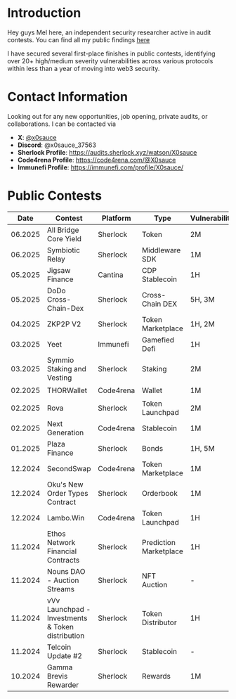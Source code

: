# Introduction

Hey guys Mel here, an independent security researcher active in audit contests. You can find all my public findings [here](https://github.com/x0sauce/audit-portfolio?tab=readme-ov-file#public-contests)

I have secured several first-place finishes in public contests, identifying over 20+ high/medium severity vulnerabilities across various protocols within less than a year of moving into web3 security.

# Contact Information

Looking out for any new opportunities, job opening, private audits, or collaborations. I can be contacted via

- **X**: [@x0sauce](https://x.com/x0sauce)
- **Discord**: @x0sauce_37563
- **Sherlock Profile**: https://audits.sherlock.xyz/watson/X0sauce
- **Code4rena Profile**: https://code4rena.com/@X0sauce
- **Immunefi Profile**: https://immunefi.com/profile/X0sauce/

# Public Contests

| Date    | Contest                                          | Platform  | Type                   | Vulnerabilities | Report                                                                                                     | Rank  |
| ------- | ------------------------------------------------ | --------- | ---------------------- | --------------- | ---------------------------------------------------------------------------------------------------------- | ----- |
| 06.2025 | All Bridge Core Yield                            | Sherlock  | Token                  | 2M              | [📋](https://github.com/x0sauce/audit-portfolio/blob/main/Sherlock/2025-06-all-bridge-core-yield.md)       | 1st   |
| 06.2025 | Symbiotic Relay                                  | Sherlock  | Middleware SDK         | 1M              | [📋](https://github.com/x0sauce/audit-portfolio/blob/main/Sherlock/2025-06-symbiotic-relay.md)             | 11th  |
| 05.2025 | Jigsaw Finance                                   | Cantina   | CDP Stablecoin         | 1H              | [📋](https://github.com/x0sauce/audit-portfolio/blob/main/Sherlock/2025-05-jigsaw-protocol-v1.md)          | 61st  |
| 05.2025 | DoDo Cross-Chain-Dex                             | Sherlock  | Cross-Chain DEX        | 5H, 3M          | [📋](https://github.com/x0sauce/audit-portfolio/blob/main/Sherlock/2025-05-dodo-cross-chain-dex.md)        | 1st   |
| 04.2025 | ZKP2P V2                                         | Sherlock  | Token Marketplace      | 1H, 2M          | -                                                                                                          | 1st   |
| 03.2025 | Yeet                                             | Immunefi  | Gamefied Defi          | 1H              | [📋](https://github.com/x0sauce/audit-portfolio/blob/main/Immunefi/2025-03-yeet.md)                        | 27th  |
| 03.2025 | Symmio Staking and Vesting                       | Sherlock  | Staking                | 2M              | [📋](https://github.com/x0sauce/audit-portfolio/blob/main/Sherlock/2025-03-symm-io-stacking.md)            | 16th  |
| 02.2025 | THORWallet                                       | Code4rena | Wallet                 | 1M              | [📋](https://github.com/x0sauce/audit-portfolio/blob/main/Code4rena/2025-02-thorwallet.md)                 | 130th |
| 02.2025 | Rova                                             | Sherlock  | Token Launchpad        | 2M              | [📋](https://github.com/x0sauce/audit-portfolio/blob/main/Sherlock/2025-02-rova.md)                        | 1st   |
| 02.2025 | Next Generation                                  | Code4rena | Stablecoin             | 1M              | [📋](https://github.com/x0sauce/audit-portfolio/blob/main/Code4rena/2024-12-next-generation.md)            | 48th  |
| 01.2025 | Plaza Finance                                    | Sherlock  | Bonds                  | 1H, 5M          | [📋](https://github.com/x0sauce/audit-portfolio/blob/main/Sherlock/2025-01-plaza-finance.md)               | 37th  |
| 12.2024 | SecondSwap                                       | Code4rena | Token Marketplace      | 1M              | [📋](https://github.com/x0sauce/audit-portfolio/blob/main/Code4rena/2024-12-secondswap.md)                 | 112th |
| 12.2024 | Oku's New Order Types Contract                   | Sherlock  | Orderbook              | 1M              | [📋](https://github.com/x0sauce/audit-portfolio/blob/main/Sherlock/2024-11-oku.md)                         | 65th  |
| 12.2024 | Lambo.Win                                        | Code4rena | Token Launchpad        | 1H              | [📋](https://github.com/x0sauce/audit-portfolio/blob/main/Code4rena/2024-12-lambowin.md)                   | 143rd |
| 11.2024 | Ethos Network Financial Contracts                | Sherlock  | Prediction Marketplace | 1H              | [📋](https://github.com/x0sauce/audit-portfolio/blob/main/Sherlock/2024-11-ethos-network-ii.md)            | 33rd  |
| 11.2024 | Nouns DAO - Auction Streams                      | Sherlock  | NFT Auction            | -               | -                                                                                                          | -     |
| 11.2024 | vVv Launchpad - Investments & Token distribution | Sherlock  | Token Distributor      | 1H              | [📋](https://github.com/x0sauce/audit-portfolio/blob/main/Sherlock/2024-11-vvv-exchange-update-judging.md) | 1st   |
| 11.2024 | Telcoin Update #2                                | Sherlock  | Stablecoin             | -               | -                                                                                                          | -     |
| 10.2024 | Gamma Brevis Rewarder                            | Sherlock  | Rewards                | 1M              | [📋](https://github.com/x0sauce/audit-portfolio/blob/main/Sherlock/2024-10-gamma-rewarder.md)              | 2nd   |
